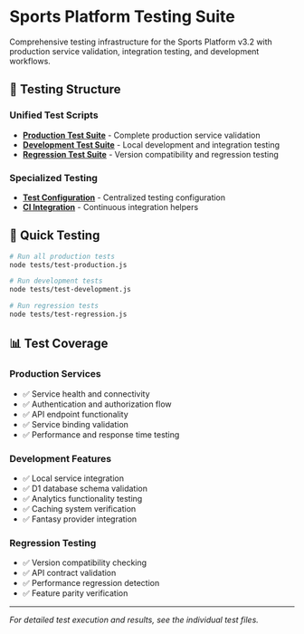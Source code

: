 # Sports Platform Testing Suite

Comprehensive testing infrastructure for the Sports Platform v3.2 with production service validation, integration testing, and development workflows.

## 🧪 Testing Structure

### **Unified Test Scripts**
- [**Production Test Suite**](./test-production.js) - Complete production service validation
- [**Development Test Suite**](./test-development.js) - Local development and integration testing
- [**Regression Test Suite**](./test-regression.js) - Version compatibility and regression testing

### **Specialized Testing**
- [**Test Configuration**](./test-config.json) - Centralized testing configuration
- [**CI Integration**](./ci-integration.js) - Continuous integration helpers

## 🚀 Quick Testing

```bash
# Run all production tests
node tests/test-production.js

# Run development tests
node tests/test-development.js

# Run regression tests
node tests/test-regression.js
```

## 📊 Test Coverage

### **Production Services**
- ✅ Service health and connectivity
- ✅ Authentication and authorization flow
- ✅ API endpoint functionality
- ✅ Service binding validation
- ✅ Performance and response time testing

### **Development Features**
- ✅ Local service integration
- ✅ D1 database schema validation
- ✅ Analytics functionality testing
- ✅ Caching system verification
- ✅ Fantasy provider integration

### **Regression Testing**
- ✅ Version compatibility checking
- ✅ API contract validation
- ✅ Performance regression detection
- ✅ Feature parity verification

---

*For detailed test execution and results, see the individual test files.*